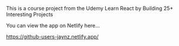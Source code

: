 This is a course project from the Udemy Learn React by Building 25+ Interesting Projects

You can view the app on Netlify here...

https://github-users-jaynz.netlify.app/


